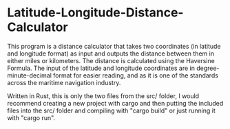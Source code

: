 # Latitude-Longitude-Distance-Calculator

This program is a distance calculator that takes two coordinates (in latitude and longitude format) as input and outputs the distance between them in either miles or kilometers. The distance is calculated using the Haversine Formula. The input of the latitude and longitude coordinates are in degree-minute-decimal format for easier reading, and as it is one of the standards across the maritime navigation industry. 

Written in Rust, this is only the two files from the src/ folder, I would recommend creating a new project with cargo and then putting the included files into the src/ folder and compiling with "cargo build" or just running it with "cargo run".
